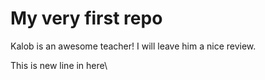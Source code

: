 # My very first repo

Kalob is an awesome teacher! I will leave him a nice review.

This is new line in here\\
